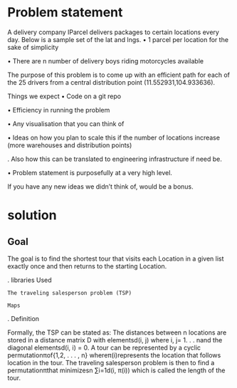 # Problem statement

A delivery company IParcel delivers packages to certain locations every day. Below is a sample set of the lat and lngs. 
• 1 parcel per location for the sake of simplicity 

• There are n number of delivery boys riding motorcycles available

The purpose of this problem is to come up with an efficient path for each of the 25 drivers from a central distribution point (11.552931,104.933636).

Things we expect 
• Code on a git repo

• Efficiency in running the problem

• Any visualisation that you can think of

• Ideas on how you plan to scale this if the number of locations increase (more warehouses and distribution points)

. Also how this can be translated to engineering infrastructure if need be.

• Problem statement is purposefully at a very high level. 

If you have any new ideas we didn’t think of, would be a bonus.

# solution

## Goal
The goal is to find the shortest tour that visits each Location in a given list exactly once and then returns to the starting Location.

. libraries Used

    The traveling salesperson problem (TSP)
    
    Maps
    
 . Definition
 
  Formally, the TSP can be stated as: The distances between n locations are stored in a distance matrix D with elementsd(i, j) where i, j= 1. . . nand the diagonal elementsd(i, i) = 0. A tour can be represented by a cyclic permutationπof{1,2, . . . , n} whereπ(i)represents the location that follows location in the tour. The traveling salesperson problem is then to find a permutationπthat minimizesn
              ∑i=1d(i, π(i))
which is called the length of the tour.   
